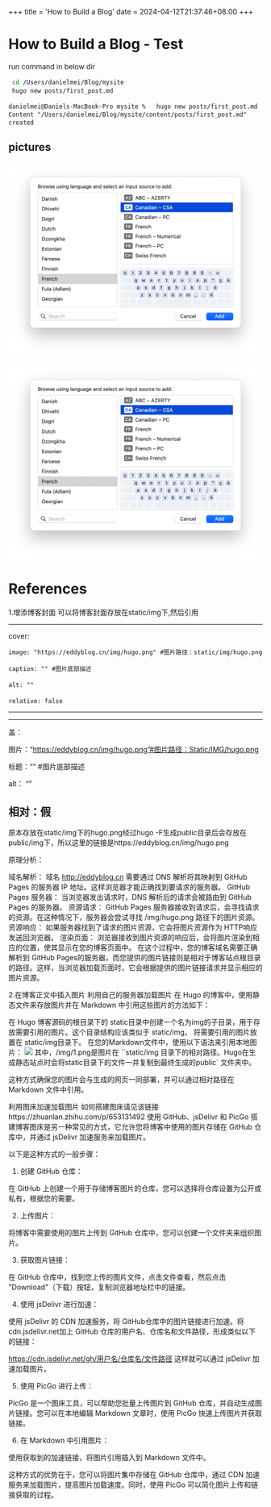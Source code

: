 +++
title = 'How to Build a Blog'
date = 2024-04-12T21:37:46+08:00
+++

# How to Build a Blog - Test

run command in below dir

```sh
 cd /Users/danielmei/Blog/mysite
 hugo new posts/first_post.md
```

```
danielmei@Daniels-MacBook-Pro mysite %   hugo new posts/first_post.md
Content "/Users/danielmei/Blog/mysite/content/posts/first_post.md" created
```

## pictures

![testjpg](https://github.com/DanielMeiGuiwei/DanielMei/blob/main/static/pics/test.jpg)

![a-test](static/pics/test.jpg)


# References

1.增添博客封面
可以将博客封面存放在static/img下,然后引用

---
cover:

    image: "https://eddyblog.cn/img/hugo.png" #图片路径：static/img/hugo.png

    caption: "" #图片底部描述

    alt: ""

    relative: false
---
---
盖：

图片：“https://eddyblog.cn/img/hugo.png”#图片路径：Static/IMG/hugo.png

标题：“” #图片底部描述

alt： “”

相对：假
---
原本存放在static/img下的hugo.png经过hugo -F生成public目录后会存放在public/img下，所以这里的链接是https://eddyblog.cn/img/hugo.png

原理分析：

域名解析： 域名 http://eddyblog.cn 需要通过 DNS 解析将其映射到 GitHub Pages 的服务器 IP 地址。这样浏览器才能正确找到要请求的服务器。
GitHub Pages 服务器： 当浏览器发出请求时，DNS 解析后的请求会被路由到 GitHub Pages 的服务器。
资源请求： GitHub Pages 服务器接收到请求后，会寻找请求的资源。在这种情况下，服务器会尝试寻找 /img/hugo.png 路径下的图片资源。
资源响应： 如果服务器找到了请求的图片资源，它会将图片资源作为 HTTP响应发送回浏览器。
渲染页面： 浏览器接收到图片资源的响应后，会将图片渲染到相应的位置，使其显示在您的博客页面中。
在这个过程中，您的博客域名需要正确解析到 GitHub Pages的服务器，而您提供的图片链接则是相对于博客站点根目录的路径。这样，当浏览器加载页面时，它会根据提供的图片链接请求并显示相应的图片资源。

2.在博客正文中插入图片
利用自己的服务器加载图片
在 Hugo 的博客中，使用静态文件来存放图片并在 Markdown 中引用这些图片的方法如下：

在 Hugo 博客源码的根目录下的 static目录中创建一个名为img的子目录，用于存放需要引用的图片。这个目录结构应该类似于 static/img。
将需要引用的图片放置在 static/img目录下。
在您的Markdown文件中，使用以下语法来引用本地图片：
  ![](/img/1.png)
其中，/img/1.png是图片在 ``static/img 目录下的相对路径。Hugo在生成静态站点时会将static目录下的文件一并复制到最终生成的public` 文件夹中。

这种方式确保您的图片会与生成的网页一同部署，并可以通过相对路径在 Markdown 文件中引用。

利用图床加速加载图片
如何搭建图床请见该链接https://zhuanlan.zhihu.com/p/653131492
使用 GitHub、jsDelivr 和 PicGo 搭建博客图床是另一种常见的方式，它允许您将博客中使用的图片存储在 GitHub 仓库中，并通过 jsDelivr 加速服务来加载图片。

以下是这种方式的一般步骤：

1. 创建 GitHub 仓库：

在 GitHub 上创建一个用于存储博客图片的仓库，您可以选择将仓库设置为公开或私有，根据您的需要。

2. 上传图片：

将博客中需要使用的图片上传到 GitHub 仓库中，您可以创建一个文件夹来组织图片。

3. 获取图片链接：

在 GitHub 仓库中，找到您上传的图片文件，点击文件查看，然后点击 "Download"（下载）按钮，复制浏览器地址栏中的链接。

4. 使用 jsDelivr 进行加速：

使用 jsDelivr 的 CDN 加速服务，将 GitHub仓库中的图片链接进行加速。将 cdn.jsdelivr.net加上 GitHub 仓库的用户名、仓库名和文件路径，形成类似以下的链接：

https://cdn.jsdelivr.net/gh/用户名/仓库名/文件路径
这样就可以通过 jsDelivr 加速加载图片。

5. 使用 PicGo 进行上传：

PicGo 是一个图床工具，可以帮助您批量上传图片到 GitHub 仓库，并自动生成图片链接。您可以在本地编辑 Markdown 文章时，使用 PicGo 快速上传图片并获取链接。

6. 在 Markdown 中引用图片：

使用获取到的加速链接，将图片引用插入到 Markdown 文件中。

这种方式的优势在于，您可以将图片集中存储在 GitHub 仓库中，通过 CDN 加速服务来加载图片，提高图片加载速度。同时，使用 PicGo 可以简化图片上传和链接获取的过程。
